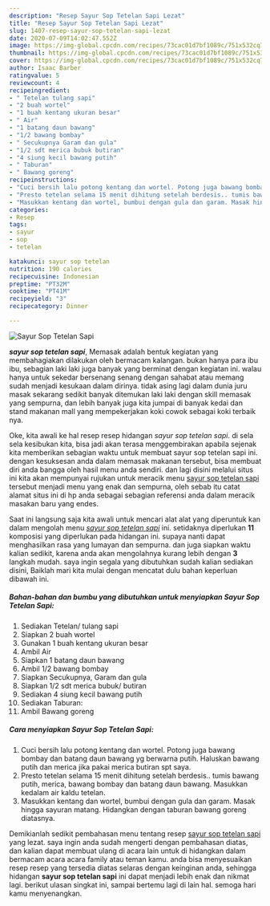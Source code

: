 ```yaml
---
description: "Resep Sayur Sop Tetelan Sapi Lezat"
title: "Resep Sayur Sop Tetelan Sapi Lezat"
slug: 1407-resep-sayur-sop-tetelan-sapi-lezat
date: 2020-07-09T14:02:47.552Z
image: https://img-global.cpcdn.com/recipes/73cac01d7bf1089c/751x532cq70/sayur-sop-tetelan-sapi-foto-resep-utama.jpg
thumbnail: https://img-global.cpcdn.com/recipes/73cac01d7bf1089c/751x532cq70/sayur-sop-tetelan-sapi-foto-resep-utama.jpg
cover: https://img-global.cpcdn.com/recipes/73cac01d7bf1089c/751x532cq70/sayur-sop-tetelan-sapi-foto-resep-utama.jpg
author: Isaac Barber
ratingvalue: 5
reviewcount: 4
recipeingredient:
- " Tetelan tulang sapi"
- "2 buah wortel"
- "1 buah kentang ukuran besar"
- " Air"
- "1 batang daun bawang"
- "1/2 bawang bombay"
- " Secukupnya Garam dan gula"
- "1/2 sdt merica bubuk butiran"
- "4 siung kecil bawang putih"
- " Taburan"
- " Bawang goreng"
recipeinstructions:
- "Cuci bersih lalu potong kentang dan wortel. Potong juga bawang bombay dan batang daun bawang yg berwarna putih. Haluskan bawang putih dan merica jika pakai merica butiran spt saya."
- "Presto tetelan selama 15 menit dihitung setelah berdesis.. tumis bawang putih, merica, bawang bombay dan batang daun bawang. Masukkan kedalam air kaldu tetelan."
- "Masukkan kentang dan wortel, bumbui dengan gula dan garam. Masak hingga sayuran matang. Hidangkan dengan taburan bawang goreng diatasnya."
categories:
- Resep
tags:
- sayur
- sop
- tetelan

katakunci: sayur sop tetelan 
nutrition: 190 calories
recipecuisine: Indonesian
preptime: "PT32M"
cooktime: "PT41M"
recipeyield: "3"
recipecategory: Dinner

---
```



![Sayur Sop Tetelan Sapi](https://img-global.cpcdn.com/recipes/73cac01d7bf1089c/751x532cq70/sayur-sop-tetelan-sapi-foto-resep-utama.jpg)

<b><i>sayur sop tetelan sapi</i></b>, Memasak adalah bentuk kegiatan yang membahagiakan dilakukan oleh bermacam kalangan. bukan hanya para ibu ibu, sebagian laki laki juga banyak yang berminat dengan kegiatan ini. walau hanya untuk sekedar bersenang senang dengan sahabat atau memang sudah menjadi kesukaan dalam dirinya. tidak asing lagi dalam dunia juru masak sekarang sedikit banyak ditemukan laki laki dengan skill memasak yang sempurna, dan lebih banyak juga kita jumpai di banyak kedai dan stand makanan mall yang mempekerjakan koki cowok sebagai koki terbaik nya.



Oke, kita awali ke hal resep resep hidangan <i>sayur sop tetelan sapi</i>. di sela sela kesibukan kita, bisa jadi akan terasa menggembirakan apabila sejenak kita memberikan sebagian waktu untuk membuat sayur sop tetelan sapi ini. dengan kesuksesan anda dalam memasak makanan tersebut, bisa membuat diri anda bangga oleh hasil menu anda sendiri. dan lagi disini melalui situs ini kita akan mempunyai rujukan untuk meracik menu <u>sayur sop tetelan sapi</u> tersebut menjadi menu yang enak dan sempurna, oleh sebab itu catat alamat situs ini di hp anda sebagai sebagian referensi anda dalam meracik masakan baru yang endes.


Saat ini langsung saja kita awali untuk mencari alat alat yang diperuntuk kan dalam mengolah menu <u><i>sayur sop tetelan sapi</i></u> ini. setidaknya diperlukan <b>11</b> komposisi yang diperlukan pada hidangan ini. supaya nanti dapat menghasilkan rasa yang lumayan dan sempurna. dan juga siapkan waktu kalian sedikit, karena anda akan mengolahnya kurang lebih dengan <b>3</b> langkah mudah. saya ingin segala yang dibutuhkan sudah kalian sediakan disini, Baiklah mari kita mulai dengan mencatat dulu bahan keperluan dibawah ini.

<!--inarticleads1-->

##### Bahan-bahan dan bumbu yang dibutuhkan untuk menyiapkan Sayur Sop Tetelan Sapi:

1. Sediakan  Tetelan/ tulang sapi
1. Siapkan 2 buah wortel
1. Gunakan 1 buah kentang ukuran besar
1. Ambil  Air
1. Siapkan 1 batang daun bawang
1. Ambil 1/2 bawang bombay
1. Siapkan  Secukupnya, Garam dan gula
1. Siapkan 1/2 sdt merica bubuk/ butiran
1. Sediakan 4 siung kecil bawang putih
1. Sediakan  Taburan:
1. Ambil  Bawang goreng




<!--inarticleads2-->

##### Cara menyiapkan Sayur Sop Tetelan Sapi:

1. Cuci bersih lalu potong kentang dan wortel. Potong juga bawang bombay dan batang daun bawang yg berwarna putih. Haluskan bawang putih dan merica jika pakai merica butiran spt saya.
1. Presto tetelan selama 15 menit dihitung setelah berdesis.. tumis bawang putih, merica, bawang bombay dan batang daun bawang. Masukkan kedalam air kaldu tetelan.
1. Masukkan kentang dan wortel, bumbui dengan gula dan garam. Masak hingga sayuran matang. Hidangkan dengan taburan bawang goreng diatasnya.




Demikianlah sedikit pembahasan menu tentang resep <u>sayur sop tetelan sapi</u> yang lezat. saya ingin anda sudah mengerti dengan pembahasan diatas, dan kalian dapat membuat ulang di acara lain untuk di hidangkan dalam bermacam acara acara family atau teman kamu. anda bisa menyesuaikan resep resep yang tersedia diatas selaras dengan keinginan anda, sehingga hidangan <b>sayur sop tetelan sapi</b> ini dapat menjadi lebih enak dan nikmat lagi. berikut ulasan singkat ini, sampai bertemu lagi di lain hal. semoga hari kamu menyenangkan.
